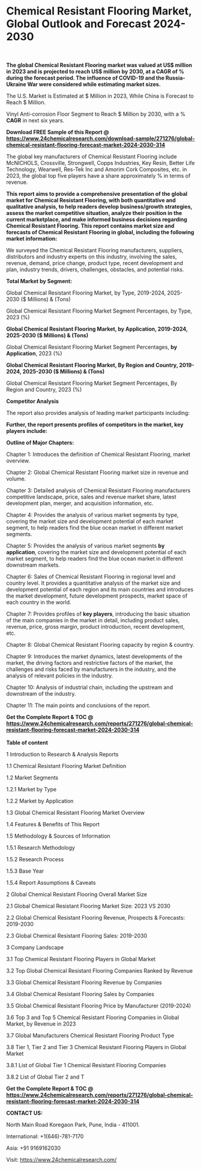 <h1>Chemical Resistant Flooring Market, Global Outlook and Forecast 2024-2030</h1><br/><p><strong>The global Chemical Resistant Flooring market was valued at US$ million in 2023 and is projected to reach US$ million by 2030, at a <strong>CAGR</strong> of % during the forecast period. The influence of COVID-19 and the Russia-Ukraine War were considered while estimating market sizes.</strong></p><p>The U.S. Market is Estimated at $ Million in 2023, While China is Forecast to Reach $ Million.</p><p>Vinyl Anti-corrosion Floor Segment to Reach $ Million by 2030, with a % <strong>CAGR</strong> in next six years.</p><div><b>Download FREE Sample of this Report @ <a href="https://www.24chemicalresearch.com/download-sample/271276/global-chemical-resistant-flooring-forecast-market-2024-2030-314">https://www.24chemicalresearch.com/download-sample/271276/global-chemical-resistant-flooring-forecast-market-2024-2030-314</a></b></div><p>The global key manufacturers of Chemical Resistant Flooring include McNICHOLS, Crossville, Strongwell, Copps Industries, Key Resin, Better Life Technology, Wearwell, Res-Tek Inc and Amorim Cork Composites, etc. in 2023, the global top five players have a share approximately % in terms of revenue.</p><p><strong>This report aims to provide a comprehensive presentation of the global market for Chemical Resistant Flooring, with both quantitative and qualitative analysis, to help readers develop business/growth strategies, assess the market competitive situation, analyze their position in the current marketplace, and make informed business decisions regarding Chemical Resistant Flooring. This report contains market size and forecasts of Chemical Resistant Flooring in global, including the following market information:</strong></p><p>We surveyed the Chemical Resistant Flooring manufacturers, suppliers, distributors and industry experts on this industry, involving the sales, revenue, demand, price change, product type, recent development and plan, industry trends, drivers, challenges, obstacles, and potential risks.</p><p><strong>Total Market by Segment:</strong></p><p>Global Chemical Resistant Flooring Market, by Type, 2019-2024, 2025-2030 ($ Millions) & (Tons)</p><p>Global Chemical Resistant Flooring Market Segment Percentages, by Type, 2023 (%)</p><p><strong>Global Chemical Resistant Flooring Market, <strong>by Application</strong>, 2019-2024, 2025-2030 ($ Millions) & (Tons)</strong></p><p>Global Chemical Resistant Flooring Market Segment Percentages, <strong>by Application</strong>, 2023 (%)</p><p><strong>Global Chemical Resistant Flooring Market, By Region and Country, 2019-2024, 2025-2030 ($ Millions) & (Tons)</strong></p><p>Global Chemical Resistant Flooring Market Segment Percentages, By Region and Country, 2023 (%)</p><p><strong>Competitor Analysis</strong></p><p>The report also provides analysis of leading market participants including:</p><p><strong>Further, the report presents profiles of competitors in the market, <strong>key players</strong> include:</strong></p><p><strong>Outline of Major Chapters:</strong></p><p>Chapter 1: Introduces the definition of Chemical Resistant Flooring, market overview.</p><p>Chapter 2: Global Chemical Resistant Flooring market size in revenue and volume.</p><p>Chapter 3: Detailed analysis of Chemical Resistant Flooring manufacturers competitive landscape, price, sales and revenue market share, latest development plan, merger, and acquisition information, etc.</p><p>Chapter 4: Provides the analysis of various market segments by type, covering the market size and development potential of each market segment, to help readers find the blue ocean market in different market segments.</p><p>Chapter 5: Provides the analysis of various market segments <strong>by application</strong>, covering the market size and development potential of each market segment, to help readers find the blue ocean market in different downstream markets.</p><p>Chapter 6: Sales of Chemical Resistant Flooring in regional level and country level. It provides a quantitative analysis of the market size and development potential of each region and its main countries and introduces the market development, future development prospects, market space of each country in the world.</p><p>Chapter 7: Provides profiles of <strong>key players</strong>, introducing the basic situation of the main companies in the market in detail, including product sales, revenue, price, gross margin, product introduction, recent development, etc.</p><p>Chapter 8: Global Chemical Resistant Flooring capacity by region & country.</p><p>Chapter 9: Introduces the market dynamics, latest developments of the market, the driving factors and restrictive factors of the market, the challenges and risks faced by manufacturers in the industry, and the analysis of relevant policies in the industry.</p><p>Chapter 10: Analysis of industrial chain, including the upstream and downstream of the industry.</p><p>Chapter 11: The main points and conclusions of the report.</p><div><b>Get the Complete Report & TOC @ <a href="https://www.24chemicalresearch.com/reports/271276/global-chemical-resistant-flooring-forecast-market-2024-2030-314">https://www.24chemicalresearch.com/reports/271276/global-chemical-resistant-flooring-forecast-market-2024-2030-314</a></b></div><br><b>Table of content</b><p>1 Introduction to Research & Analysis Reports<br />
 
  1.1 Chemical Resistant Flooring Market Definition<br />
 
  1.2 Market Segments<br />
 
  1.2.1 Market by Type<br />
 
  1.2.2 Market by Application<br />
 
  1.3 Global Chemical Resistant Flooring Market Overview<br />
 
  1.4 Features & Benefits of This Report<br />
 
  1.5 Methodology & Sources of Information<br />
 
  1.5.1 Research Methodology<br />
 
  1.5.2 Research Process<br />
 
  1.5.3 Base Year<br />
 
  1.5.4 Report Assumptions & Caveats<br />
 
 2 Global Chemical Resistant Flooring Overall Market Size<br />
 
  2.1 Global Chemical Resistant Flooring Market Size: 2023 VS 2030<br />
 
  2.2 Global Chemical Resistant Flooring Revenue, Prospects & Forecasts: 2019-2030<br />
 
  2.3 Global Chemical Resistant Flooring Sales: 2019-2030<br />
 
 3 Company Landscape<br />
 
  3.1 Top Chemical Resistant Flooring Players in Global Market<br />
 
  3.2 Top Global Chemical Resistant Flooring Companies Ranked by Revenue<br />
 
  3.3 Global Chemical Resistant Flooring Revenue by Companies<br />
 
  3.4 Global Chemical Resistant Flooring Sales by Companies<br />
 
  3.5 Global Chemical Resistant Flooring Price by Manufacturer (2019-2024)<br />
 
  3.6 Top 3 and Top 5 Chemical Resistant Flooring Companies in Global Market, by Revenue in 2023<br />
 
  3.7 Global Manufacturers Chemical Resistant Flooring Product Type<br />
 
  3.8 Tier 1, Tier 2 and Tier 3 Chemical Resistant Flooring Players in Global Market<br />
 
  3.8.1 List of Global Tier 1 Chemical Resistant Flooring Companies<br />
 
  3.8.2 List of Global Tier 2 and T<br><div><b>Get the Complete Report & TOC @ <a href="https://www.24chemicalresearch.com/reports/271276/global-chemical-resistant-flooring-forecast-market-2024-2030-314">https://www.24chemicalresearch.com/reports/271276/global-chemical-resistant-flooring-forecast-market-2024-2030-314</a></b></div></p>
 
 <b>CONTACT US:</b><br>
 
 North Main Road Koregaon Park, Pune, India - 411001.<br/>
 
 International: +1(646)-781-7170<br/>
 
 Asia: +91 9169162030<br/>
 
 Visit: <a href="https://www.24chemicalresearch.com/">https://www.24chemicalresearch.com/</a>
 
 <br>